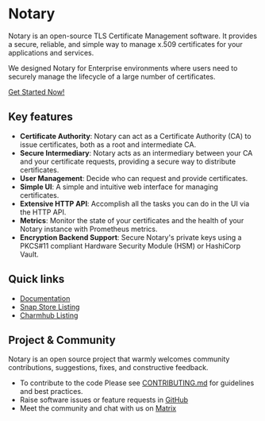 # Notary

Notary is an open-source TLS Certificate Management software. It provides a secure, reliable, and simple way to manage x.509 certificates for your applications and services.

We designed Notary for Enterprise environments where users need to securely manage the lifecycle of a large number of certificates. 

[Get Started Now!](https://canonical-notary.readthedocs-hosted.com/en/latest/tutorials/getting_started/)

## Key features

- **Certificate Authority**: Notary can act as a Certificate Authority (CA) to issue certificates, both as a root and intermediate CA.
- **Secure Intermediary**: Notary acts as an intermediary between your CA and your certificate requests, providing a secure way to distribute certificates.
- **User Management**: Decide who can request and provide certificates.
- **Simple UI**: A simple and intuitive web interface for managing certificates.
- **Extensive HTTP API**: Accomplish all the tasks you can do in the UI via the HTTP API.
- **Metrics**: Monitor the state of your certificates and the health of your Notary instance with Prometheus metrics.
- **Encryption Backend Support**: Secure Notary's private keys using a PKCS#11 compliant Hardware Security Module (HSM) or HashiCorp Vault.

## Quick links

- [Documentation](https://canonical-notary.readthedocs-hosted.com/en/latest/)
- [Snap Store Listing](https://snapcraft.io/notary)
- [Charmhub Listing](https://charmhub.io/notary-k8s)

## Project & Community

Notary is an open source project that warmly welcomes community contributions, suggestions, fixes, and constructive feedback.

- To contribute to the code Please see [CONTRIBUTING.md](/CONTRIBUTING.md) for guidelines and best practices.
- Raise software issues or feature requests in [GitHub](https://github.com/canonical/notary/issues)
- Meet the community and chat with us on [Matrix](https://matrix.to/#/!yAkGlrYcBFYzYRvOlQ:ubuntu.com?via=ubuntu.com&via=matrix.org&via=mozilla.org)
